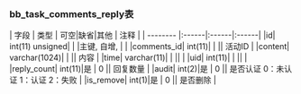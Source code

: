 ### bb_task_comments_reply表
  
| 字段        | 类型 | 可空|缺省|其他  | 注释 |
| -------- |:------|:------|:------|
|id| int(11) unsigned| |   |主键, 自增, |  |
|comments_id| int(11)| |   || 活动ID |
|content| varchar(1024)| |   || 内容 |
|time| varchar(11)| |   ||  |
|uid| int(11)| |   ||  |
|reply_count| int(11)|是 |  0 || 回复数量 |
|audit| int(2)|是 |  0 || 是否认证 0：未认证 1：认证 2：失败 |
|is_remove| int(1)|是 |  0 || 是否删除 |
